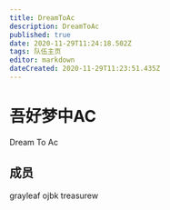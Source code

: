 ```yaml
---
title: DreamToAc
description: DreamToAc
published: true
date: 2020-11-29T11:24:18.502Z
tags: 队伍主页
editor: markdown
dateCreated: 2020-11-29T11:23:51.435Z
---
```


# 吾好梦中AC
Dream To Ac
## 成员
grayleaf
ojbk
treasurew